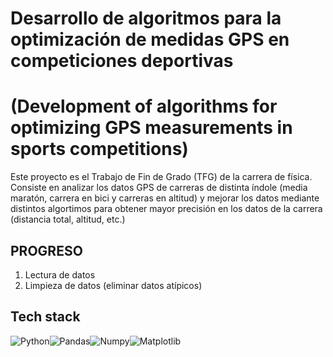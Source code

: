 # Desarrollo de algoritmos para la optimización de medidas GPS en competiciones deportivas<br>
# (Development of algorithms for optimizing GPS measurements in sports competitions)

Este proyecto es el Trabajo de Fin de Grado (TFG) de la carrera de física. Consiste en analizar 
los datos GPS de carreras de distinta índole (media maratón, carrera en bici y carreras en altitud) y
mejorar los datos mediante distintos algortimos para obtener mayor precisión en los datos de la carrera 
(distancia total, altitud, etc.)

## PROGRESO
1. Lectura de datos
2. Limpieza de datos (eliminar datos atípicos)

## Tech stack
![Python](https:/img.shields.io/badge/python-3679A0?style=for-the-badge&logo=python&logoColor=ffdd54)![Pandas](https://img.shields.io/badge/pandas-%2315058.svg?style=for-the-badge$logoColor=white)![Numpy](https://img.shields.io/badge/numpy-%23013243.svg?style=for-the-badge&logoColor=white)![Matplotlib](https://img.shields.io/badge/Matplotlib-%23ffffff.svg?style=for-the-badge&logoColor=black)
